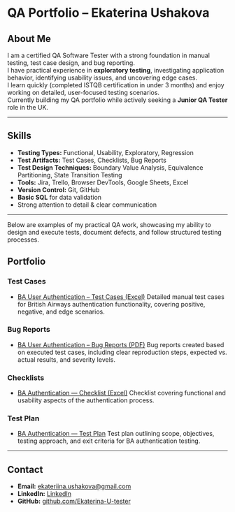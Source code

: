 #  QA Portfolio – Ekaterina Ushakova

##  About Me
I am a certified QA Software Tester with a strong foundation in manual testing, test case design, and bug reporting.  
I have practical experience in **exploratory testing**, investigating application behavior, identifying usability issues, and uncovering edge cases.  
I learn quickly (completed ISTQB certification in under 3 months) and enjoy working on detailed, user-focused testing scenarios.  
Currently building my QA portfolio while actively seeking a **Junior QA Tester** role in the UK.

---

##  Skills
- **Testing Types:** Functional, Usability, Exploratory, Regression
- **Test Artifacts:** Test Cases, Checklists, Bug Reports
- **Test Design Techniques:** Boundary Value Analysis, Equivalence Partitioning, State Transition Testing
- **Tools:** Jira, Trello, Browser DevTools, Google Sheets, Excel
- **Version Control:** Git, GitHub
- **Basic SQL** for data validation
- Strong attention to detail & clear communication

---

Below are examples of my practical QA work, showcasing my ability to design and execute tests, document defects, and follow structured testing processes.
##  Portfolio

### Test Cases
- [BA User Authentication – Test Cases (Excel)](https://github.com/Ekaterina-U-tester/QA-Portfolio/blob/main/Test%20Cases/BA_TestCases_User%20Authentication.xlsx)
Detailed manual test cases for British Airways authentication functionality, covering positive, negative, and edge scenarios.
### Bug Reports
- [BA User Authentication – Bug Reports (PDF)](https://github.com/Ekaterina-U-tester/QA-Portfolio/blob/a5758f445a391dd0610749aa322caf675c379109/Bug%20Reports/BA_UA_Bug_Reports.pdf)
Bug reports created based on executed test cases, including clear reproduction steps, expected vs. actual results, and severity levels.
### Checklists
- [BA Authentication — Checklist (Excel)](https://github.com/Ekaterina-U-tester/QA-Portfolio/raw/912d1ee26f646046ac5f783e628e08fc88df76f1/Checklists/BA_Authentication_Checklist.xlsx)
Checklist covering functional and usability aspects of the authentication process.
### Test Plan
- [BA Authentication — Test Plan](https://github.com/Ekaterina-U-tester/QA-Portfolio/blob/main/BA_Authentication_Test_Plan.md)
Test plan outlining scope, objectives, testing approach, and exit criteria for BA authentication testing.
---

##  Contact
- **Email:** ekateriina.ushakova@gmail.com
- **LinkedIn:** [LinkedIn](https://www.linkedin.com/in/ekaterina-ushakova/)
- **GitHub:** [github.com/Ekaterina-U-tester](https://github.com/Ekaterina-U-tester)
